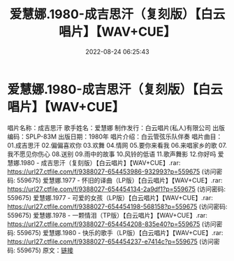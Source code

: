 ﻿---
title: 爱慧娜.1980-成吉思汗（复刻版）【白云唱片】【WAV+CUE】
date: 2022-08-24 06:25:43
categories: WAV车载音乐、镜像
tags: 华语中文
---
# 爱慧娜.1980-成吉思汗（复刻版）【白云唱片】【WAV+CUE】

唱片名称：成吉思汗
歌手姓名：爱慧娜
制作发行：白云唱片(私人)有限公司
出版编码：SPLP-83M
出版日期：1980年
唱片介绍：白云管弦乐队伴奏
唱片曲目：
01.成吉思汗
02.偏偏喜欢你
03.欢舞
04.情网
05.要你来看我
06.来唱家乡的歌
07.我不愿见你伤心
08.送别
09.雨中的故事
10.风铃的低语
11.歌声舞影
12.你好吗
爱慧娜.1980 - 成吉思汗（复刻版）【白云唱片】【WAV+CUE】.rar:
https://url27.ctfile.com/f/9388027-654453986-932993?p=559675
(访问密码: 559675)
爱慧娜.1977 - 怀旧的译曲（LP版）【白云唱片】【WAV+CUE】.rar: https://url27.ctfile.com/f/9388027-654454134-2a9df1?p=559675
(访问密码: 559675)
爱慧娜.1977 - 可爱的女孩（LP版）【白云唱片】【WAV+CUE】.rar: https://url27.ctfile.com/f/9388027-654454198-568158?p=559675
(访问密码: 559675)
爱慧娜.1978 - 一颗情泪（TP版）【白云唱片】【WAV+CUE】.rar: https://url27.ctfile.com/f/9388027-654454208-835e40?p=559675
(访问密码: 559675)
爱慧娜.1980 - 快乐的歌手（LP版）【白云唱片】【WAV+CUE】.rar: https://url27.ctfile.com/f/9388027-654454237-e7414c?p=559675
(访问密码: 559675)
原文：[链接](https://blog.sina.com.cn/s/blog_1647c7e7601030z0q.html)
